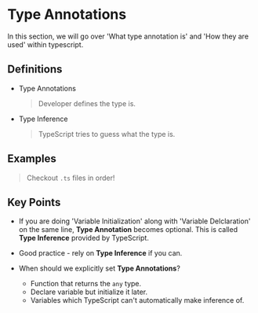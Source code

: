# Type Annotations

In this section, we will go over 'What type annotation is' and 'How they are used' within typescript.

## Definitions

- Type Annotations
    > Developer defines the type is.

- Type Inference
    > TypeScript tries to guess what the type is.

## Examples

> Checkout `.ts` files in order!

## Key Points

- If you are doing 'Variable Initialization' along with 'Variable Delclaration' on the same line, **Type Annotation** becomes optional. This is called **Type Inference** provided by TypeScript.

- Good practice - rely on **Type Inference** if you can.

- When should we explicitly set **Type Annotations**?
  - Function that returns the `any` type.
  - Declare variable but initialize it later.
  - Variables which TypeScript can't automatically make inference of.
